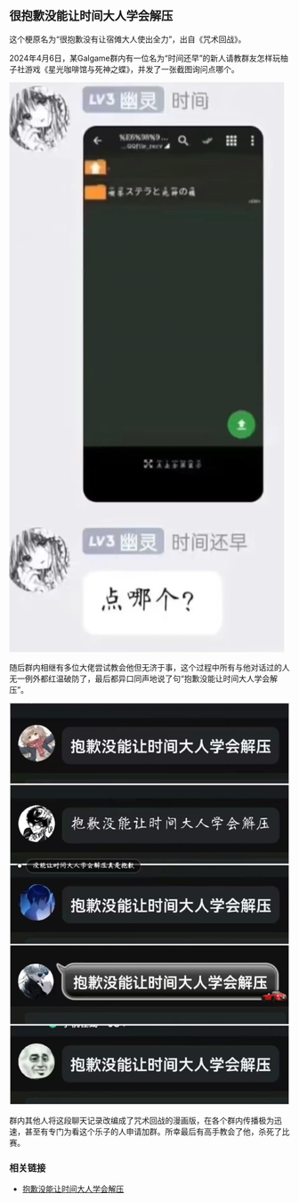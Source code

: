 ## 很抱歉没能让时间大人学会解压

这个梗原名为“很抱歉没有让宿傩大人使出全力”，出自《咒术回战》。

2024年4月6日，某Galgame群内有一位名为“时间还早”的新人请教群友怎样玩柚子社游戏《星光咖啡馆与死神之蝶》，并发了一张截图询问点哪个。

![image](../asset/很抱歉没能让时间大人学会解压/开端.png)

随后群内相继有多位大佬尝试教会他但无济于事，这个过程中所有与他对话过的人无一例外都红温破防了，最后都异口同声地说了句“抱歉没能让时间大人学会解压”。

![image](../asset/很抱歉没能让时间大人学会解压/结尾.png)

群内其他人将这段聊天记录改编成了咒术回战的漫画版，在各个群内传播极为迅速，甚至有专门为看这个乐子的人申请加群。所幸最后有高手教会了他，杀死了比赛。

### 相关链接

+ [抱歉没能让时间大人学会解压](https://www.bilibili.com/video/BV1ZF4m1K7gg)